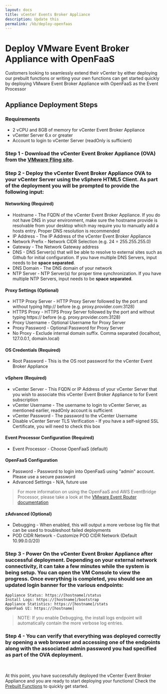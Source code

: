 ```yaml
---
layout: docs
title: vCenter Events Broker Appliance
description: Update this
permalink: /kb/deploy-openfaas
---
```

# Deploy VMware Event Broker Appliance with OpenFaaS

Customers looking to seamlessly extend their vCenter by either deploying our prebuilt functions or writing your own functions can get started quickly by deploying VMware Event Broker Appliance with OpenFaaS as the Event Processor

## Appliance Deployment Steps

### Requirements

* 2 vCPU and 8GB of memory for vCenter Event Broker Appliance
* vCenter Server 6.x or greater
* Account to login to vCenter Server (readOnly is sufficient)

### Step 1 - Download the vCenter Event Broker Appliance (OVA) from the [VMware Fling site](https://flings.vmware.com/vcenter-event-broker-appliance).

### Step 2 - Deploy the vCenter Event Broker Appliance OVA to your vCenter Server using the vSphere HTML5 Client. As part of the deployment you will be prompted to provide the following input:

#### **Networking** (**Required**)

  * Hostname - The FQDN of the vCenter Event Broker Appliance. If you do not have DNS in your environment, make sure the hostname provide is resolvable from your desktop which may require you to manually add a hosts entry. Proper DNS resolution is recommended
  * IP Address - The IP Address of the vCenter Event Broker Appliance
  * Network Prefix - Network CIDR Selection (e.g. 24 = 255.255.255.0)
  * Gateway - The Network Gateway address
  * DNS - DNS Server(s) that will be able to resolve to external sites such as Github for initial configuration. If you have multiple DNS Servers, input needs to be **space separated**.
  * DNS Domain - The DNS domain of your network
  * NTP Server - NTP Server(s) for proper time synchronization. If you have multiple NTP Servers, input needs to be **space separated**.

#### **Proxy Settings** (Optional)
  * HTTP Proxy Server - HTTP Proxy Server followed by the port and without typing http:// before (e.g. proxy.provider.com:3128)
  * HTTPS Proxy - HTTPS Proxy Server followed by the port and without typing https:// before (e.g. proxy.provider.com:3128)
  * Proxy Username - Optional Username for Proxy Server
  * Proxy Password - Optional Password for Proxy Server
  * No Proxy - Exclude internal domain suffix. Comma separated (localhost, 127.0.0.1, domain.local)

#### **OS Credentials** (**Required**)
  * Root Password - This is the OS root password for the vCenter Event Broker Appliance

#### **vSphere** (**Required**)

  * vCenter Server - This FQDN or IP Address of your vCenter Server that you wish to associate this vCenter Event Broker Appliance to for Event subscription
  * vCenter Username - The username to login to vCenter Server, as mentioned earlier, readOnly account is sufficient
  * vCenter Password - The password to the vCenter Username
  * Disable vCenter Server TLS Verification - If you have a self-signed SSL Certificate, you will need to check this box

#### **Event Processor Configuration** (**Required**)
  * Event Processor - Choose OpenFaaS (default)

#### **OpenFaaS Configuration**
  * Password - Password to login into OpenFaaS using "admin" account. Please use a secure password
  * Advanced Settings - N/A, future use

> For more information on using the OpenFaaS and AWS EventBridge Processor, please take a look at the [VMware Event Router documentation](./vmware-event-router/README.MD)

#### **zAdvanced** (Optional)
  * Debugging - When enabled, this will output a more verbose log file that can be used to troubleshoot failed deployments
  * POD CIDR Network - Customize POD CIDR Network (Default 10.99.0.0/20)

### Step 3 - Power On the vCenter Event Broker Appliance after successful deployment. Depending on your external network connectivity, it can take a few minutes while the system is being setup. You can open the VM Console to view the progress. Once everything is completed, you should see an updated login banner for the various endpoints:

```
Appliance Status: https://[hostname]/status
Install Logs: https://[hostname]/bootstrap
Appliance Statistics: https://[hostname]/stats
OpenFaaS UI: https://[hostname]
```

> NOTE: If you enable Debugging, the install logs endpoint will automatically contain the more verbose log entries.


### Step 4 - You can verify that everything was deployed correctly by opening a web browser and accessing one of the endpoints along with the associated admin password you had specified as part of the OVA deployment.

<br/>

At this point, you have successfully deployed the vCenter Event Broker Appliance and you are ready to start deploying your functions! Check the [Prebuilt Functions](/examples) to quickly get started.
